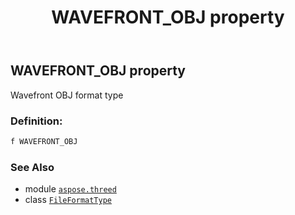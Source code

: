 ﻿---
title: WAVEFRONT_OBJ property
second_title: Aspose.3D for Python via .NET API References
description: 
type: docs
weight: 260
url: /python-net/aspose.threed/fileformattype/wavefront_obj/
is_root: false
---

## WAVEFRONT_OBJ property


Wavefront OBJ format type
### Definition:
```python
f WAVEFRONT_OBJ 
```

### See Also
* module [`aspose.threed`](../../)
* class [`FileFormatType`](/3d/python-net/aspose.threed/fileformattype)
